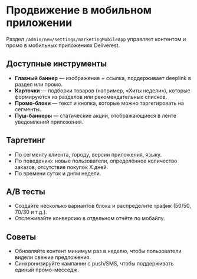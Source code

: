 # Продвижение в мобильном приложении

Раздел `/admin/new/settings/marketingMobileApp` управляет контентом и промо в мобильных приложениях Deliverest.

## Доступные инструменты

- **Главный баннер** — изображение + ссылка, поддерживает deeplink в раздел или промо.
- **Карточки** — подборки товаров (например, «Хиты недели»), которые формируются из разделов или рекомендательных списков.
- **Промо-блоки** — текст и кнопка, которые можно таргетировать на сегменты.
- **Пуш-баннеры** — статические акции, отображающиеся в ленте уведомлений приложения.

## Таргетинг

- По сегменту клиента, городу, версии приложения, языку.
- По поведению: новые пользователи, определённое количество заказов, отсутствие покупок X дней.
- По времени суток и дням недели.

## A/B тесты

- Создайте несколько вариантов блока и распределите трафик (50/50, 70/30 и т.д.).
- Отслеживайте конверсию в отдельном отчёте по мобайлу.

## Советы

- Обновляйте контент минимум раз в неделю, чтобы пользователи видели свежие предложения.
- Синхронизируйте кампании с push/SMS, чтобы поддерживать единый промо-месседж.
